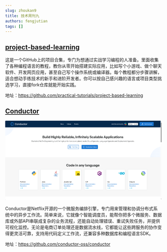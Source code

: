 ```yaml
---
slug: zhoukan9
title: 技术周刊九
authors: fengjutian
tags: []
---
```


## [project-based-learning](https://github.com/practical-tutorials/project-based-learning)

这是一个GitHub上的项目合集，专门为想通过实战学习编程的人准备。里面收集了各种编程语言的教程，教你从零开始搭建实际应用，比如写个小游戏、做个聊天软件、开发网页应用，甚至自己写个操作系统或编译器。每个教程都分步骤讲解，适合想动手练技术的新手和进阶开发者。你可以按自己感兴趣的语言或项目类型挑选学习，直接fork仓库就能开始实践。

地址：https://github.com/practical-tutorials/project-based-learning

## [Conductor](https://github.com/conductor-oss/conductor)

![alt text](./static/imgs/conductor.png)

Conductor是Netflix开源的一个微服务编排引擎，专门用来管理和协调分布式系统中的异步工作流。简单来说，它就像个智能调度员，能帮你把多个微服务、数据库或外部API串联成复杂的业务流程，还能自动处理错误、重试失败任务，并提供可视化监控。无论是电商订单处理还是数据流水线，它都能让这些跨服务的协作变得更灵活可靠，支持用代码定义工作流，还兼容多种数据库和编程语言SDK。

地址：https://github.com/conductor-oss/conductor